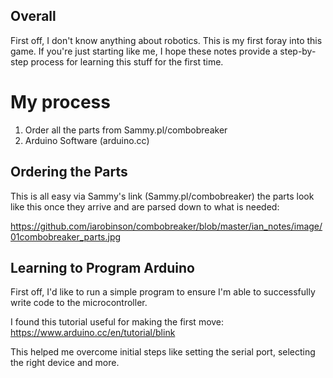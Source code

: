 ## Overall

First off, I don't know anything about robotics. This is my first foray into this game. If you're just starting like me, I hope these notes provide a step-by-step process for learning this stuff for the first time.

# My process

1. Order all the parts from Sammy.pl/combobreaker
2. Arduino Software (arduino.cc)


## Ordering the Parts

This is all easy via Sammy's link (Sammy.pl/combobreaker) the parts look like this once they arrive and are parsed down to what is needed:

https://github.com/iarobinson/combobreaker/blob/master/ian_notes/image/01combobreaker_parts.jpg

## Learning to Program Arduino

First off, I'd like to run a simple program to ensure I'm able to successfully write code to the microcontroller.

I found this tutorial useful for making the first move:
https://www.arduino.cc/en/tutorial/blink

This helped me overcome initial steps like setting the serial port, selecting the right device and more.

##
